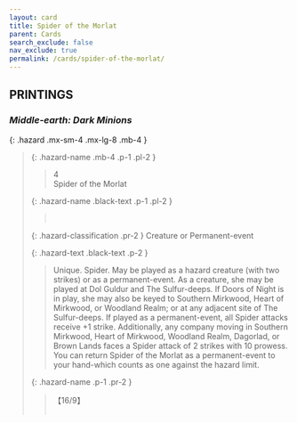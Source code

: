 ```yaml
---
layout: card
title: Spider of the Morlat
parent: Cards
search_exclude: false
nav_exclude: true
permalink: /cards/spider-of-the-morlat/
---
```


## PRINTINGS


### _Middle-earth: Dark Minions_

{: .hazard .mx-sm-4 .mx-lg-8 .mb-4 }
> {: .hazard-name .mb-4 .p-1 .pl-2 }
> > <div class="hazard-mp">4</div>
> > <div class="card-name">Spider of the Morlat</div>
>
> {: .hazard-name .black-text .p-1 .pl-2 }
> > &nbsp;
>
> {: .hazard-classification .pr-2 }
> Creature or Permanent-event
>
> {: .hazard-text .black-text .p-2 }
> > Unique. Spider. May be played as a hazard creature (with two strikes) or as a permanent-event. As a creature, she may be played at Dol Guldur and The Sulfur-deeps. If Doors of Night is in play, she may also be keyed to Southern Mirkwood, Heart of Mirkwood, or Woodland Realm; or at any adjacent site of The Sulfur-deeps. If played as a permanent-event, all Spider attacks receive +1 strike. Additionally, any company moving in Southern Mirkwood, Heart of Mirkwood, Woodland Realm, Dagorlad, or Brown Lands faces a Spider attack of 2 strikes with 10 prowess. You can return Spider of the Morlat as a permanent-event to your hand-which counts as one against the hazard limit. 
>
> {: .hazard-name .p-1 .pr-2 }
> > <div class="card-shield">【16/9】</div>
> > <div class="card-corruption">&nbsp;</div>
